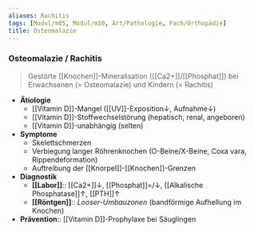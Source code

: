 ```yaml
---
aliases: Rachitis
tags: [Modul/m05, Modul/m10, Art/Pathologie, Fach/Orthopädie]
title: Osteomalazie
---
```

### Osteomalazie / Rachitis
> Gestörte [[Knochen]]-Mineralisation ([[Ca2+]]/[[Phosphat]]) bei Erwachsenen (= Osteomalazie) und Kindern (= Rachitis)
- **Ätiologie**
	- [[Vitamin D]]-Mangel ([[UV]]-Exposition↓, Aufnahme↓)
	- [[Vitamin D]]-Stoffwechselstörung (hepatisch, renal, angeboren)
	- [[Vitamin D]]-unabhängig (selten)
- **Symptome**
	- Skelettschmerzen
	- Verbiegung langer Röhrenknochen (O-Beine/X-Beine, Coxa vara, Rippendeformation)
	- Auftreibung der [[Knorpel]]-[[Knochen]]-Grenzen
- **Diagnostik**
	- **[[Labor]]**:: [[Ca2+]]↓, [[Phosphat]]=/↓, [[Alkalische Phosphatase]]↑, [[PTH]]↑
	- **[[Röntgen]]**:: *Looser-Umbauzonen* (bandförmige Aufhellung im Knochen)
- **Prävention**:: [[Vitamin D]]-Prophylaxe bei Säuglingen